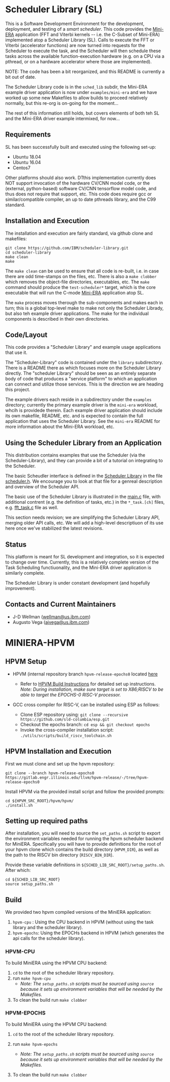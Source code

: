 # Scheduler Library (SL)

This is a Software Development Environment for the development, deployment, and testing of a *smart scheduler*. This code provides the <a href="https://github.com/IBM/mini-era" target="_blank">Mini-ERA</a> application (FFT and Viterbi kernels -- i.e. the C-Subset of Mini-ERA) implemented atop a Scheduler Library (SL).  Calls to execute the FFT or Viterbi (accelerator functions) are now turned into requests for the Scheduler to execute the task, and the Scheduler will then schedule these tasks across the available function-execution hardware (e.g. on a CPU via a pthread, or on a hardware accelerator where those are implemented).

NOTE: The code has been a bit reorganized, and this README is currently a bit out of date.

The Scheduler Library code is in the ```sched_lib``` subdir, the Mini-ERA example driver application is now under ```examples/mini-era``` and
we have worked up some new Makefiles to allow builds to proceed relatively normally, but this re-org is on-going for the moment...

The rest of this information still holds, but covers elements of both teh SL and the Mini-ERA driver example intermixed, for now...

## Requirements

SL has been successfully built and executed using the following set-up:
 - Ubuntu 18.04
 - Ubuntu 16.04
 - Centos7
 
Other platforms should also work.
DTthis implementation currently does NOT support invocation of the hardware CV/CNN model code, or the (external, python-based) software CV/CNN tensorflow model code,
and thus does not require that support, etc.  This code does require gcc or similar/compatible compiler, an up to date pthreads library, and the C99 standard.

## Installation and Execution
The installation and execution are fairly standard, via github clone and makefiles:

```
git clone https://github.com/IBM/scheduler-library.git
cd scheduler-library
make clean
make
```

The `make clean` can be used to ensure that all code is re-built, i.e. in case there are odd time-stamps on the files, etc. There is also a `make clobber` which removes the object-file directories, executables, etc. The `make` command should produce the `test-scheduler*` target, which is the core executable that will run the C-mode <a href="https://github.com/IBM/mini-era" target="_blank">Mini-ERA</a> application atop SL.

The `make` process moves therough the sub-components and makes each in turn; this is a global top-level make to make not only the
Scheduler Librady, but also teh example driver applications.
The make for the individual components is described in their own directories.

## Code/Layout

This code provides a "Scheduler Library" and example usage applications that use it.

The "Scheduler-Library" code is contained under the ```library``` subdirectory.  There is a README there as which focuses more on the Scheduler Library directly.
The "scheduler Library" should be seen as an entirely separate body of code that produces a "service platform" to which an application can connect and utilize those services.  This is the direction we are heading this project.

The example drivers each reside in a subdirectory under the ```examples``` directory; currently the primary example driver is the ```mini-era``` workload, whcih is providede therein.  Each example driver application should include its own makefile, README, etc. and is expected to contain the full application that uses the Scheduler Library. See the ```mini-era``` README for more information about the Mini-ERA workload, etc.

## Using the Scheduler Library from an Application

This distribution contains examples that use the Scheduler (via the Scheduler-Library), and they can provide a bit of a tutorial on integrating to the Scheduler.

The basic Scheudler interface is defined in the 
<a href="https://github.com/IBM/scheduler-library/tree/master/library">Scheduler Library</a> in the file
<a href="https://github.com/IBM/scheduler-library/tree/master/library/include/scheduler.h">scheduler.h</a>.
We encourage you to look at that file for a genreal description and overview of the Scheduler API.


The basic use of the Scheduler Library is illustrated in the
<a href="https://github.com/IBM/scheduler-library/tree/master/examples/mini-era/src/main.c">main.c</a> file, with additional contrent (e.g. the
definition of tasks, etc.) in the ```*_task.[ch]``` files, e.g. 
<a href="https://github.com/IBM/scheduler-library/tree/master/examples/mini-era/src/fft_task.c">fft_task.c</a> file as well.

This section needs revision; we are simplifying the Scheduler Library API, merging older API calls, etc.
We will add a high-level descriptiuon of its use here once we've stabilized the latest revisions.


## Status

This platform is meant for SL development and integration, so it is expected to change over time. Currently, this is a relatively complete version of the Task Scheduling
functiuonality, and the Mini-ERA driver application is similarly complete.

The Scheduler Library is under constant development (and hopefully improvement).

## Contacts and Current Maintainers

 - J-D Wellman (wellman@us.ibm.com)
 - Augusto Vega (ajvega@us.ibm.com)



# MINIERA-HPVM

## HPVM Setup

-   HPVM (internal repository branch  `hpvm-release-epochs0`  located  [here](https://gitlab.engr.illinois.edu/llvm/hpvm-release/-/tree/hpvm-release-epochs0)
    -   Refer to  [HPVM Build Instructions](https://hpvm.readthedocs.io/en/latest/build-hpvm.html)  for detailed set up instructions.  _Note: During installation, make sure target is set to X86;RISCV to be able to target the EPOCHS-0 RISC-V processor._

-   GCC cross compiler for RISC-V, can be installed using ESP as follows:
    -   Clone ESP repository using:  `git clone --recursive https://github.com/sld-columbia/esp.git`
    -   Checkout the epochs branch:  `cd esp && git checkout epochs`
    -   Invoke the cross-compiler installation script:  `./utils/scripts/build_riscv_toolchain.sh`

## HPVM Installation and Execution

First we must clone and set up the hpvm repository:

    git clone --branch hpvm-release-epochs0 https://gitlab.engr.illinois.edu/llvm/hpvm-release/-/tree/hpvm-release-epochs0

Install HPVM via the provided install script and follow the provided prompts:

    cd ${HPVM_SRC_ROOT}/hpvm/hpvm/
    ./install.sh

## Setting up required paths
After installation, you will need to source the `set_paths.sh` script to export the environment variables needed for running the hpvm scheduler backend for MiniERA.
Specifically you will have to provide definitions for the root of your hpvm clone which contains the build directory (`HPVM_DIR`), as well as the
path to the RISCV bin directory (`RISCV_BIN_DIR`).

Provide these variable definitions in `${SCHED_LIB_SRC_ROOT}/setup_paths.sh`. After which:

    cd ${SCHED_LIB_SRC_ROOT}
    source setup_paths.sh

## Build

We provided two hpvm compiled versions of the MiniERA application:
1. `hpvm-cpu` : Using the CPU backend in HPVM (without using the task library and the scheduler library).
2. `hpvm-epochs`: Using the EPOCHs backend in HPVM (which generates the api calls for the scheduler library).

### HPVM-CPU
To build MiniERA using the HPVM CPU backend:
1. `cd` to the root of the scheduler library repository.
2. run `make hpvm-cpu`
	-   _Note: The `setup_paths.sh` scripts must be sourced using  `source`  because it sets up environment variables that will be needed by the Makefiles._
3. To clean the build run `make clobber`

### HPVM-EPOCHS
To build MiniERA using the HPVM CPU backend:
1. `cd` to the root of the scheduler library repository.
2. run `make hpvm-epochs`
	-   _Note: The `setup_paths.sh` scripts must be sourced using  `source`  because it sets up environment variables that will be needed by the Makefiles._

3. To clean the build run `make clobber`
